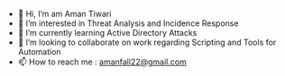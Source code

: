 - 👋 Hi, I’m am Aman Tiwari
- 👀 I’m interested in Threat Analysis and Incidence Response
- 🌱 I’m currently learning Active Directory Attacks
- 💞️ I’m looking to collaborate on work regarding Scripting and Tools for Automation
- 📫 How to reach me : amanfall22@gmail.com

<!---
aman-tiwari1507/aman-tiwari1507 is a ✨ special ✨ repository because its `README.md` (this file) appears on your GitHub profile.
You can click the Preview link to take a look at your changes.
--->
